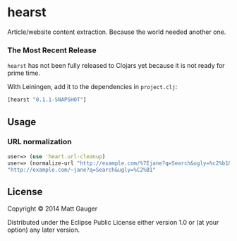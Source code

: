 # hearst

Article/website content extraction. Because the world needed another one.

### The Most Recent Release

`hearst` has not been fully released to Clojars yet because it is not ready for prime time.

With Leiningen, add it to the dependencies in `project.clj`:

```clojure
[hearst "0.1.1-SNAPSHOT"]
```

## Usage

### URL normalization

```clojure
user=> (use 'heart.url-cleanup)
user=> (normalize-url "http://example.com/%7Ejane?q=Search&ugly=%c2%b1&utm_source=example.com&utm_medium=whoknows")
"http://example.com/~jane?q=Search&ugly=%C2%B1"
```

## License

Copyright © 2014 Matt Gauger

Distributed under the Eclipse Public License either version 1.0 or (at
your option) any later version.
